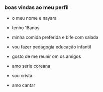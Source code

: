 ### boas vindas ao meu perfil 
- o meu nome e nayara
  
- tenho 18anos 
- minha comida preferida e bife com salada
- vou fazer pedagogia educação infantil
- gosto de me reunir om os amigos
- amo serie coreana
- sou crista
- amo cantar
